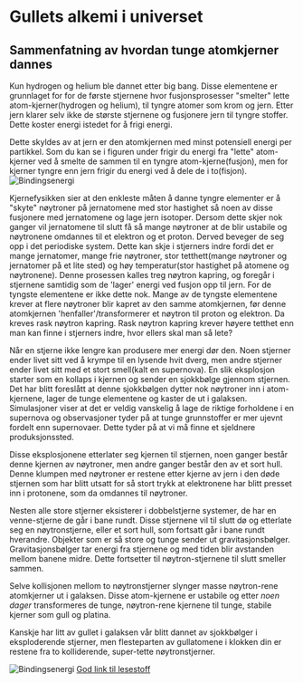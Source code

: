 Gullets alkemi i universet
================================

Sammenfatning av hvordan tunge atomkjerner dannes
------------------------------------------------------
Kun hydrogen og helium ble dannet etter big bang. Disse elementene er grunnlaget for for de første stjernene hvor fusjonsprosesser "smelter" lette atom-kjerner(hydrogen og helium), til tyngre atomer som krom og jern.
Etter jern klarer selv ikke de største stjernene og fusjonere jern til tyngre stoffer. Dette koster energi istedet for å frigi energi.

Dette skyldes av at jern er den atomkjernen med minst potensiell energi per partikkel. Som du kan se i figuren under frigir du energi fra "lette" atom-kjerner ved å smelte de sammen til en tyngre atom-kjerne(fusjon), men for kjerner tyngre enn jern frigir du energi ved å dele de i to(fisjon).
![Bindingsenergi](https://www.google.no/imgres?imgurl=http%3A%2F%2Fwww-naweb.iaea.org%2Fnapc%2Fphysics%2Fimages%2FBindingEnergy.jpg&imgrefurl=http%3A%2F%2Fwww-naweb.iaea.org%2Fnapc%2Fphysics%2Ffusion-faq.htm&docid=YbNB0yPOOGg6xM&tbnid=_XaD0k9uk66jZM%3A&vet=10ahUKEwiJrd_u6Y3XAhVCPVAKHXSAB0kQMwhsKCUwJQ..i&w=500&h=316&client=safari&bih=1328&biw=2148&q=nuclear%20binding%20energy&ved=0ahUKEwiJrd_u6Y3XAhVCPVAKHXSAB0kQMwhsKCUwJQ&iact=mrc&uact=8)

Kjernefysikken sier at den enkleste måten å danne tyngre elementer er å "skyte" nøytroner på jernatomene med stor hastighet så noen av disse fusjonere med jernatomene og lage jern isotoper. Dersom dette skjer nok ganger vil jernatomene til slutt få så mange nøytroner at de blir ustabile og nøytronene omdannes til et elektron og et proton. Derved beveger de seg opp i det periodiske system. Dette kan skje i stjerners indre fordi det er mange jernatomer, mange frie nøytroner, stor tetthett(mange nøytroner og jernatomer på et lite sted) og høy temperatur(stor hastighet på atomene og nøytronene). Denne prosessen kalles treg nøytron kapring, og foregår i stjernene samtidig som de 'lager' energi ved fusjon opp til jern. 
For de tyngste elementene er ikke dette nok. Mange av de tyngste elementene krever at flere nøytroner blir kapret av den samme atomkjernen, før denne atomkjernen 'henfaller'/transformerer et nøytron til proton og elektron. Da kreves rask nøytron kapring.
Rask nøytron kapring krever høyere tetthet enn man kan finne i stjerners indre, hvor ellers skal man så lete?

Når en stjerne ikke lengre kan produsere mer energi dør den. Noen stjerner ender livet sitt ved å krympe til en lysende hvit dverg, men andre stjerner ender livet sitt med et stort smell(kalt en supernova). En slik eksplosjon starter som en kollaps i kjernen og sender en sjokkbølge gjennom stjernen. Det har blitt foreslått at denne sjokkbølgen dytter nok nøytroner inn i atom-kjernene, lager de tunge elementene og kaster de ut i galaksen. Simulasjoner viser at det er veldig vanskelig å lage de riktige forholdene i en supernova og observasjoner tyder på at tunge grunnstoffer er mer ujevnt fordelt enn supernovaer. Dette tyder på at vi må finne et sjeldnere produksjonssted. 

Disse eksplosjonene etterlater seg kjernen til stjernen, noen ganger består denne kjernen av nøytroner, men andre ganger består den av et sort hull. Denne klumpen med nøytroner er restene etter kjerne av jern i den døde stjernen som har blitt utsatt for så stort trykk at elektronene har blitt presset inn i protonene, som da omdannes til nøytroner.

Nesten alle store stjerner eksisterer i dobbelstjerne systemer, de har en venne-stjerne de går i bane rundt. Disse stjernene vil til slutt dø og etterlate seg en nøytronstjerne, eller et sort hull, som fortsatt går i bane rundt hverandre.
Objekter som er så store og tunge sender ut gravitasjonsbølger. Gravitasjonsbølger tar energi fra stjernene og med tiden blir avstanden mellom banene midre. Dette fortsetter til nøytron-stjernene til slutt smeller sammen.

Selve kollisjonen mellom to nøytronstjerner slynger masse nøytron-rene atomkjerner ut i galaksen. Disse atom-kjernene er ustabile og etter _noen dager_ transformeres de tunge, nøytron-rene kjernene til tunge, stabile kjerner som gull og platina.

Kanskje har litt av gullet i galaksen vår blitt dannet av sjokkbølger i eksploderende stjerner, men flesteparten av gullatomene i klokken din er restene fra to kolliderende, super-tette nøytronstjerner.


![Bindingsenergi](https://www.google.no/imgres?imgurl=http%3A%2F%2Fwww-naweb.iaea.org%2Fnapc%2Fphysics%2Fimages%2FBindingEnergy.jpg&imgrefurl=http%3A%2F%2Fwww-naweb.iaea.org%2Fnapc%2Fphysics%2Ffusion-faq.htm&docid=YbNB0yPOOGg6xM&tbnid=_XaD0k9uk66jZM%3A&vet=10ahUKEwiJrd_u6Y3XAhVCPVAKHXSAB0kQMwhsKCUwJQ..i&w=500&h=316&client=safari&bih=1328&biw=2148&q=nuclear%20binding%20energy&ved=0ahUKEwiJrd_u6Y3XAhVCPVAKHXSAB0kQMwhsKCUwJQ&iact=mrc&uact=8)
[God link til lesestoff](https://www.quantamagazine.org/did-neutron-stars-or-supernovas-forge-the-universes-supply-of-gold-20170323/)
